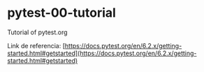 # pytest-00-tutorial

Tutorial of pytest.org

Link de referencia:
[https://docs.pytest.org/en/6.2.x/getting-started.html#getstarted](https://docs.pytest.org/en/6.2.x/getting-started.html#getstarted)
